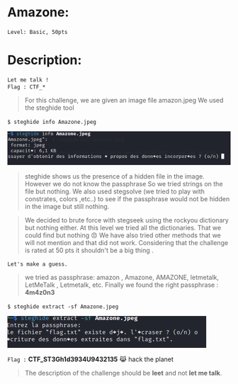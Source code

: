 

#  Amazone:
```
Level: Basic, 50pts 
```

# Description: 
```
Let me talk !
Flag : CTF_*
```

>For this challenge, we are given an image file amazon.jpeg 
We used the steghide tool 

`$ steghide info Amazone.jpeg`

<img src="File/amazone.png">



>steghide shows us the presence of a hidden file in the image. However we do not know the passphrase 
So we tried strings on the file but nothing. We also used stegsolve (we tried to play with constrates, colors ,etc..)  to see if the passphrase would not be hidden in the image but still nothing. 

>We decided to brute force with stegseek using the rockyou dictionary but nothing either. At this level we tried all the dictionaries. That we could find but nothing :angry:
We have also tried other methods that we will not mention and that did not work. Considering that the challenge is rated at 50 pts it shouldn't be a big thing  .

```
Let's make a guess.
``` 

>we tried as passphrase: amazon , Amazone, AMAZONE, letmetalk, LetMeTalk , Letmetalk, etc. Finally we found the right passphrase : **4m4z0n3**

`$ steghide extract -sf Amazone.jpeg`





<img src="File/passphrase.png">



```Flag :``` **CTF_ST3Gh1d3934U9432135** 😹 hack the planet  

> The description of the challenge should be **leet** and not **let me talk**.  


